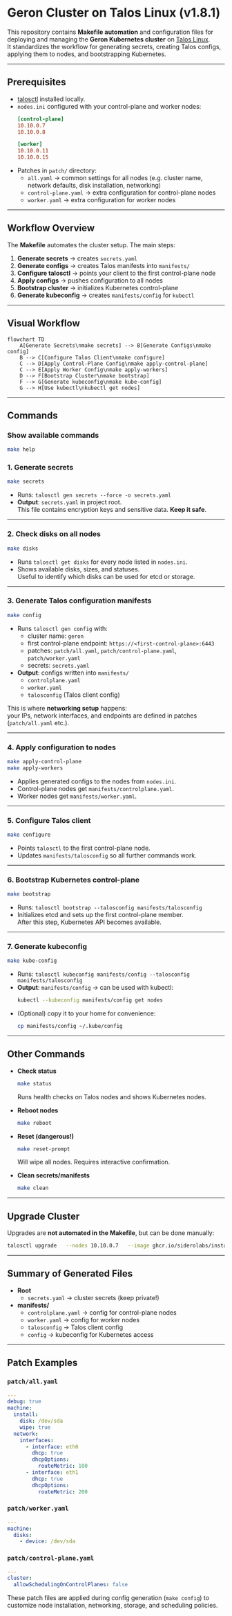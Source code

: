 # Geron Cluster on Talos Linux (v1.8.1)

This repository contains **Makefile automation** and configuration files for deploying and managing the **Geron Kubernetes cluster** on [Talos Linux](https://www.talos.dev).  
It standardizes the workflow for generating secrets, creating Talos configs, applying them to nodes, and bootstrapping Kubernetes.

---

## Prerequisites

- [talosctl](https://www.talos.dev/v1.8/talosctl/installation/) installed locally.
- `nodes.ini` configured with your control-plane and worker nodes:
  ```ini
  [control-plane]
  10.10.0.7
  10.10.0.8

  [worker]
  10.10.0.11
  10.10.0.15
  ```
- Patches in `patch/` directory:
  - `all.yaml` → common settings for all nodes (e.g. cluster name, network defaults, disk installation, networking)
  - `control-plane.yaml` → extra configuration for control-plane nodes
  - `worker.yaml` → extra configuration for worker nodes

---

## Workflow Overview

The **Makefile** automates the cluster setup. The main steps:

1. **Generate secrets** → creates `secrets.yaml`
2. **Generate configs** → creates Talos manifests into `manifests/`
3. **Configure talosctl** → points your client to the first control-plane node
4. **Apply configs** → pushes configuration to all nodes
5. **Bootstrap cluster** → initializes Kubernetes control-plane
6. **Generate kubeconfig** → creates `manifests/config` for `kubectl`

---

## Visual Workflow

```mermaid
flowchart TD
    A[Generate Secrets\nmake secrets] --> B[Generate Configs\nmake config]
    B --> C[Configure Talos Client\nmake configure]
    C --> D[Apply Control-Plane Config\nmake apply-control-plane]
    C --> E[Apply Worker Config\nmake apply-workers]
    D --> F[Bootstrap Cluster\nmake bootstrap]
    F --> G[Generate kubeconfig\nmake kube-config]
    G --> H[Use kubectl\nkubectl get nodes]
```

---

## Commands

### Show available commands
```sh
make help
```

### 1. Generate secrets
```sh
make secrets
```
- Runs: `talosctl gen secrets --force -o secrets.yaml`
- **Output**: `secrets.yaml` in project root.  
  This file contains encryption keys and sensitive data. **Keep it safe**.

---

### 2. Check disks on all nodes
```sh
make disks
```
- Runs `talosctl get disks` for every node listed in `nodes.ini`.
- Shows available disks, sizes, and statuses.  
  Useful to identify which disks can be used for etcd or storage.

---

### 3. Generate Talos configuration manifests
```sh
make config
```
- Runs `talosctl gen config` with:
  - cluster name: `geron`
  - first control-plane endpoint: `https://<first-control-plane>:6443`
  - patches: `patch/all.yaml`, `patch/control-plane.yaml`, `patch/worker.yaml`
  - secrets: `secrets.yaml`
- **Output**: configs written into `manifests/`
  - `controlplane.yaml`
  - `worker.yaml`
  - `talosconfig` (Talos client config)

This is where **networking setup** happens:  
your IPs, network interfaces, and endpoints are defined in patches (`patch/all.yaml` etc.).

---

### 4. Apply configuration to nodes
```sh
make apply-control-plane
make apply-workers
```
- Applies generated configs to the nodes from `nodes.ini`.
- Control-plane nodes get `manifests/controlplane.yaml`.
- Worker nodes get `manifests/worker.yaml`.

---

### 5. Configure Talos client
```sh
make configure
```
- Points `talosctl` to the first control-plane node.
- Updates `manifests/talosconfig` so all further commands work.

---

### 6. Bootstrap Kubernetes control-plane
```sh
make bootstrap
```
- Runs: `talosctl bootstrap --talosconfig manifests/talosconfig`
- Initializes etcd and sets up the first control-plane member.  
  After this step, Kubernetes API becomes available.

---

### 7. Generate kubeconfig
```sh
make kube-config
```
- Runs: `talosctl kubeconfig manifests/config --talosconfig manifests/talosconfig`
- **Output**: `manifests/config` → can be used with kubectl:
  ```sh
  kubectl --kubeconfig manifests/config get nodes
  ```
- (Optional) copy it to your home for convenience:
  ```sh
  cp manifests/config ~/.kube/config
  ```

---

## Other Commands

- **Check status**
  ```sh
  make status
  ```
  Runs health checks on Talos nodes and shows Kubernetes nodes.

- **Reboot nodes**
  ```sh
  make reboot
  ```

- **Reset (dangerous!)**
  ```sh
  make reset-prompt
  ```
  Will wipe all nodes. Requires interactive confirmation.  

- **Clean secrets/manifests**
  ```sh
  make clean
  ```

---

## Upgrade Cluster

Upgrades are **not automated in the Makefile**, but can be done manually:

```sh
talosctl upgrade   --nodes 10.10.0.7   --image ghcr.io/siderolabs/installer:v1.8.1   --talosconfig manifests/talosconfig
```

---

## Summary of Generated Files

- **Root**
  - `secrets.yaml` → cluster secrets (keep private!)
- **manifests/**
  - `controlplane.yaml` → config for control-plane nodes
  - `worker.yaml` → config for worker nodes
  - `talosconfig` → Talos client config
  - `config` → kubeconfig for Kubernetes access

---

## Patch Examples

### `patch/all.yaml`
```yaml
---
debug: true
machine:
  install:
    disk: /dev/sda
    wipe: true
  network:
    interfaces:
      - interface: eth0
        dhcp: true
        dhcpOptions:
          routeMetric: 100
      - interface: eth1
        dhcp: true
        dhcpOptions:
          routeMetric: 200
```

### `patch/worker.yaml`
```yaml
---
machine:
  disks:
    - device: /dev/sda
```

### `patch/control-plane.yaml`
```yaml
---
cluster:
  allowSchedulingOnControlPlanes: false
```

These patch files are applied during config generation (`make config`) to customize node installation, networking, storage, and scheduling policies.
